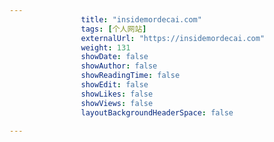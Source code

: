 ```yaml
---
                title: "insidemordecai.com"
                tags: [个人网站]
                externalUrl: "https://insidemordecai.com"
                weight: 131
                showDate: false
                showAuthor: false
                showReadingTime: false
                showEdit: false
                showLikes: false
                showViews: false
                layoutBackgroundHeaderSpace: false
                
---
```


